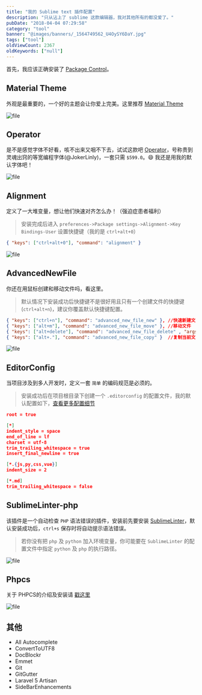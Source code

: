 ```yaml
---
title: "我的 Sublime text 插件配置"
description: "只从沾上了 sublime 这款编辑器，我对其他所有的都没爱了。"
pubDate: "2018-04-04 07:29:58"
category: "tool"
banner: "@images/banners/_1564749562_U4OySY6DaY.jpg"
tags: ["tool"]
oldViewCount: 2367
oldKeywords: ["null"]
---
```


首先，我应该正确安装了 [Package Control](https://packagecontrol.io/installation#st3)。

## Material Theme

外观是最重要的，一个好的主题会让你爱上完美。这里推荐 [Material Theme](http://equinsuocha.io/material-theme/)

![file](https://images.godruoyi.com/posts/201909/24/_1569340531_wzgl3oXMKl.png)

## Operator

是不是感觉字体不好看，咳不出来又咽不下去，试试这款吧 [Operator](https://www.typography.com/fonts/operator/styles/)，号称贵到灵魂出窍的等宽编程字体(@JokerLinly)，一套只需 `$599.0`。:smile: 我还是用我的默认字体吧！

![file](https://images.godruoyi.com/posts/201909/24/_1569340566_wQolvwi4WT.png)

## Alignment

定义了一大堆变量，想让他们快速对齐怎么办！（强迫症患者福利）

> 安装完成后进入 `preferences->Package settings->Alignment->Key Bindings-User` 设置快捷键（我的是 `ctrl+alt+0`）

```json
{ "keys": ["ctrl+alt+0"], "command": "alignment" }
```

![file](https://images.godruoyi.com/posts/201909/24/_1569340586_2SOJxMa275.gif)

## AdvancedNewFile

你还在用鼠标创建和移动文件吗，看这里。

> 默认情况下安装成功后快捷键不是很好用且只有一个创建文件的快捷键(`ctrl+alt+n`)，建议你覆盖默认快捷键配置。

```json
{ "keys": ["ctrl+n"], "command": "advanced_new_file_new" }, //快速新建文件
{ "keys": ["alt+m"], "command": "advanced_new_file_move" }, //移动文件
{ "keys": ["alt+delete"], "command": "advanced_new_file_delete" , "args": {"current": true}}, //删除当前文件
{ "keys": ["alt+."], "command": "advanced_new_file_copy" }  //复制当前文件的内容到一个新文件
```

![file](https://images.godruoyi.com/posts/201909/24/_1569340614_IbQrHDZsH3.gif)

## EditorConfig

当项目涉及到多人开发时，定义一套 `简单` 的编码规范是必须的。

> 安装成功后在项目根目录下创建一个 `.editorconfig` 的配置文件，我的默认配置如下，[查看更多配置细节](http://editorconfig.org/)

```json
root = true

[*]
indent_style = space
end_of_line = lf
charset = utf-8
trim_trailing_whitespace = true
insert_final_newline = true

[*.{js,py,css,vue}]
indent_size = 2

[*.md]
trim_trailing_whitespace = false

```

## SublimeLinter-php

该插件是一个自动检查 `PHP` 语法错误的插件，安装前先要安装 [SublimeLinter](https://packagecontrol.io/packages/SublimeLinter)，默认安装成功后，`ctrl+s` 保存时将自动提示语法错误。

> 若你没有把 `php` 及 `python` 加入环境变量，你可能要在 `SublimeLinter` 的配置文件中指定 `python` 及 `php` 的执行路径。

![file](https://images.godruoyi.com/posts/201909/24/_1569340682_DMJlNwtfia.gif)

## Phpcs

关于 PHPCS的介绍及安装请 [戳这里](https://learnku.com/articles/5646/php-series-code-sniffer-for-code-specification)

![file](https://images.godruoyi.com/posts/201909/24/_1569340734_Q5ZoetnMcZ.gif)

## 其他

* All Autocomplete
* ConvertToUTF8
* DocBlockr
* Emmet
* Git
* GitGutter
* Laravel 5 Artisan
* SideBarEnhancements
